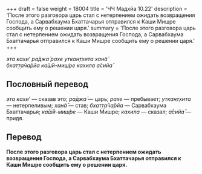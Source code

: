 +++
draft = false
weight = 18004
title = 'ЧЧ Мадхйа 10.22'
description = 'После этого разговора царь стал с нетерпением ожидать возвращения Господа, а Сарвабхаума Бхаттачарья отправился к Каши Мишре сообщить ему о решении царя.'
summary = 'После этого разговора царь стал с нетерпением ожидать возвращения Господа, а Сарвабхаума Бхаттачарья отправился к Каши Мишре сообщить ему о решении царя.'
+++

_эта кахи’ ра̄джа̄ рахе уткан̣т̣хита хан̃а̄  
бхат̣т̣а̄ча̄рйа ка̄ш́ӣ-миш́ре кахила а̄сийа̄_

## Пословный перевод

_эта_ _кахи’_ — сказав это; _ра̄джа̄_ — царь; _рахе_ — пребывает; _уткан̣т̣хита_ — нетерпеливым; _хан̃а̄_ — став; _бхат̣т̣а̄ча̄рйа_ — Сарвабхаума Бхаттачарья; _ка̄ш́ӣ_\-_миш́ре_ — Каши Мишре; _кахила_ — сказал; _а̄сийа̄_ — придя.

## Перевод

**После этого разговора царь стал с нетерпением ожидать возвращения Господа, а Сарвабхаума Бхаттачарья отправился к Каши Мишре сообщить ему о решении царя.**
